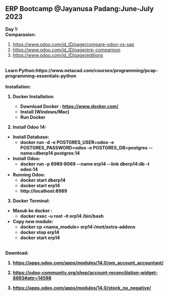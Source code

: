 ## ERP Bootcamp @Jayanusa Padang:June-July 2023
<b>Day 1:</b><br>
<b>Comparasion:</b>
   1. https://www.odoo.com/id_ID/page/compare-odoo-vs-sap
   2. https://www.odoo.com/id_ID/page/erp-comparison
   3. https://www.odoo.com/id_ID/page/editions
<br>
<b>Learn Python:<b>https://www.netacad.com/courses/programming/pcap-programming-essentials-python<br>

<br>
<b>Installation:</b>

1. Docker Installation
   - Download Docker : https://www.docker.com/
   - Install (Windows/Mac)
   - Run Docker
   
 2. Install Odoo 14:
   - Install Database:
      - docker run -d -e POSTGRES_USER=odoo -e POSTGRES_PASSWORD=odoo -e POSTGRES_DB=postgres --name=dberp14 postgres:14 
   - Install Odoo:
      - docker run -p 8989:8069 --name erp14 --link dberp14:db -t odoo:14 
   - Running Odoo:
      - docker start dberp14 
      - docker start erp14
      - http://localhost:8989

 3. Docker Terminal:
   - Masuk ke docker : 
      - docker exec -u root -it erp14 /bin/bash
   - Copy new module:
      - docker cp <nama_module> erp14:/mnt/extra-addons
      - docker stop erp14
      - docker start erp14     

<br>
<b>Download:<b>
   
1. https://apps.odoo.com/apps/modules/14.0/om_account_accountant/
   
2. https://odoo-community.org/shop/account-reconciliation-widget-8893#attr=14598
   
3. https://apps.odoo.com/apps/modules/14.0/stock_no_negative/
    
